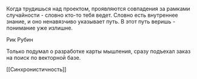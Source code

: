 Когда трудишься над проектом, проявляются совпадения за рамками случайности - словно кто-то тебя ведет. Словно есть внутреннее знание, и оно ненавязчиво указывает путь. В этот путь веришь - понимание уже излишне.

Рик Рубин

Только подумал о разработке карты мышления, сразу подъехал заказ на поиск по векторной базе.

[[Синхронистичность]]